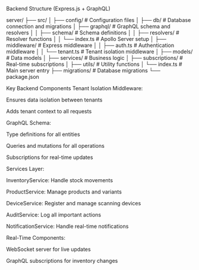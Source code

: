 Backend Structure (Express.js + GraphQL)

server/
├── src/
│ ├── config/ # Configuration files
│ ├── db/ # Database connection and migrations
│ ├── graphql/ # GraphQL schema and resolvers
│ │ ├── schema/ # Schema definitions
│ │ ├── resolvers/ # Resolver functions
│ │ └── index.ts # Apollo Server setup
│ ├── middleware/ # Express middleware
│ │ ├── auth.ts # Authentication middleware
│ │ └── tenant.ts # Tenant isolation middleware
│ ├── models/ # Data models
│ ├── services/ # Business logic
│ ├── subscriptions/ # Real-time subscriptions
│ ├── utils/ # Utility functions
│ └── index.ts # Main server entry
├── migrations/ # Database migrations
└── package.json

Key Backend Components
Tenant Isolation Middleware:

Ensures data isolation between tenants

Adds tenant context to all requests

GraphQL Schema:

Type definitions for all entities

Queries and mutations for all operations

Subscriptions for real-time updates

Services Layer:

InventoryService: Handle stock movements

ProductService: Manage products and variants

DeviceService: Register and manage scanning devices

AuditService: Log all important actions

NotificationService: Handle real-time notifications

Real-Time Components:

WebSocket server for live updates

GraphQL subscriptions for inventory changes
